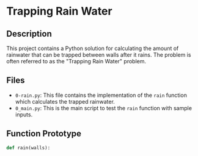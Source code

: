 # Trapping Rain Water

## Description
This project contains a Python solution for calculating the amount of rainwater that can be trapped between walls after it rains. The problem is often referred to as the "Trapping Rain Water" problem.

## Files
- `0-rain.py`: This file contains the implementation of the `rain` function which calculates the trapped rainwater.
- `0_main.py`: This is the main script to test the `rain` function with sample inputs.

## Function Prototype
```python
def rain(walls):

